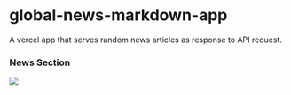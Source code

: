 # global-news-markdown-app
A vercel app that serves random news articles as response to API request.

### News Section
  <img src='https://global-news-markdown-app.vercel.app/'></img>
<table>
</table>
